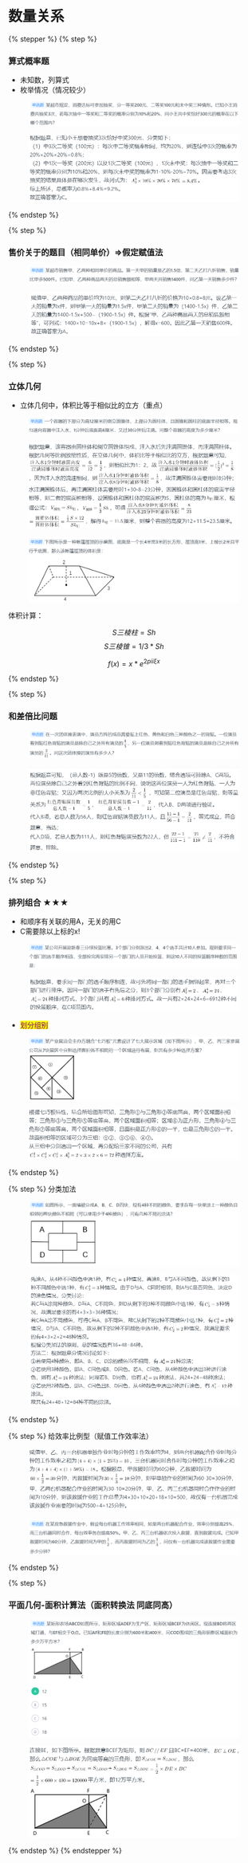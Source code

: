 # 数量关系



{% stepper %}
{% step %}
### 算式概率题

* 未知数，列算式
* 枚举情况（情况较少）

<figure><img src="../.gitbook/assets/image (14).png" alt=""><figcaption></figcaption></figure>

<figure><img src="../.gitbook/assets/image (15).png" alt=""><figcaption></figcaption></figure>
{% endstep %}

{% step %}
### 售价关于的题目（相同单价）=>假定赋值法

<figure><img src="../.gitbook/assets/image (16).png" alt=""><figcaption></figcaption></figure>

<figure><img src="../.gitbook/assets/image (18).png" alt=""><figcaption></figcaption></figure>
{% endstep %}

{% step %}
### 立体几何

* 立体几何中，体积比等于相似比的立方（重点）

<figure><img src="../.gitbook/assets/image (19).png" alt=""><figcaption></figcaption></figure>

<figure><img src="../.gitbook/assets/image (20).png" alt=""><figcaption></figcaption></figure>

<figure><img src="../.gitbook/assets/image (25).png" alt=""><figcaption></figcaption></figure>

体积计算：

$$S三棱柱=Sh$$      $$S三棱锥=1/3*Sh$$



$$
f(x) = x * e^{2 pi i \xi x}
$$


{% endstep %}

{% step %}
### 和差倍比问题

<figure><img src="../.gitbook/assets/image (3).png" alt=""><figcaption></figcaption></figure>

<figure><img src="../.gitbook/assets/image (1) (1) (1) (1).png" alt=""><figcaption></figcaption></figure>
{% endstep %}

{% step %}
### 排列组合 ★★★

* 和顺序有关联的用A，无关的用C
* C需要除以上标的x!

<figure><img src="../.gitbook/assets/image (2) (1) (1).png" alt=""><figcaption></figcaption></figure>

<figure><img src="../.gitbook/assets/image (21).png" alt=""><figcaption></figcaption></figure>

* <mark style="color:purple;">划分组别</mark>

<figure><img src="../.gitbook/assets/image (2).png" alt=""><figcaption></figcaption></figure>

<figure><img src="../.gitbook/assets/image (24).png" alt=""><figcaption></figcaption></figure>
{% endstep %}

{% step %}
分类加法

<figure><img src="../.gitbook/assets/image (22).png" alt=""><figcaption></figcaption></figure>

<figure><img src="../.gitbook/assets/image (23).png" alt=""><figcaption></figcaption></figure>
{% endstep %}

{% step %}
给效率比例型（赋值工作效率法）

<figure><img src="../.gitbook/assets/image (2) (1).png" alt=""><figcaption></figcaption></figure>



<figure><img src="../.gitbook/assets/image (1) (1).png" alt=""><figcaption></figcaption></figure>
{% endstep %}

{% step %}
### 平面几何-面积计算法（面积转换法 同底同高）

<figure><img src="../.gitbook/assets/image.png" alt=""><figcaption></figcaption></figure>

<figure><img src="../.gitbook/assets/image (1).png" alt=""><figcaption></figcaption></figure>
{% endstep %}
{% endstepper %}





